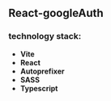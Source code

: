 ## React-googleAuth
### technology stack:
- **Vite**
- **React**
- **Autoprefixer**
- **SASS**
- **Typescript**
